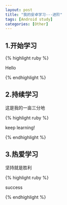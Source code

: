 ```yaml
---
layout: post
title: "我的安卓学习---进阶"
tags: [Android study]
categories: [Other]
---
```



## 1.开始学习

{% highlight ruby %}

Hello

{% endhighlight %}

## 2.持续学习

这是我的一亩三分地

{% highlight ruby %}

keep learning!

{% endhighlight %}

## 3.热爱学习

坚持就是胜利



{% highlight ruby %}

success

{% endhighlight %}
